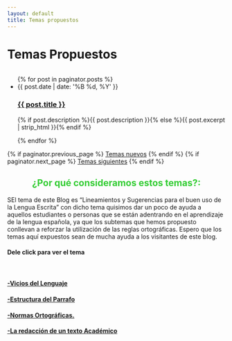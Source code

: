 ```yaml
---
layout: default
title: Temas propuestos
---
```

  <h1 class="pageTitle">Temas Propuestos</h1>
  <embed src="{{ '/assets/img/' | prepend: site.baseurl }}" autostarty="true" loop="true" volumen="30" width="0" height="0">
  <ul class="posts noList">
    {% for post in paginator.posts %}
      <li>
        <span class="date">{{ post.date | date: '%B %d, %Y' }}</span>
        <h3><a class="post-link" href="{{ post.url | prepend: site.baseurl }}">{{ post.title }}</a></h3>
        <p>{% if post.description %}{{ post.description }}{% else %}{{ post.excerpt | strip_html }}{% endif %}</p>
      </li>
    {% endfor %}
  </ul>
  <!-- Pagination links -->
  <div class="pagination">
    {% if paginator.previous_page %}
      <a href="{{ paginator.previous_page_path | prepend: site.baseurl }}" class="previous button__outline">Temas nuevos</a> 
    {% endif %}
    {% if paginator.next_page %}
      <a href="{{ paginator.next_page_path | prepend: site.baseurl }}" class="next button__outline">Temas siguientes</a>
    {% endif %}
 <font color="#32CC32"><h2><center>¿Por qué consideramos estos temas?:<br></center></h2></font>
 <p class="intro" aling="justify"><span class="dropcap">S</span>El tema de este Blog es “Lineamientos y Sugerencias para el buen uso de la Lengua Escrita” con dicho tema quisimos dar un poco de ayuda a aquellos estudiantes o personas que se están adentrando en el aprendizaje de la lengua española, ya que los subtemas que hemos propuesto conllevan a reforzar la utilización de las reglas ortográficas.  Espero que los temas aquí expuestos sean de mucha ayuda  a los visitantes de este blog.</p>  
<h4>Dele click para ver el tema</h4><br>
 <h4><a href="https://blogdelenguaje.github.io/blog/ViciosdelLenguaje/">-Vicios del Lenguaje</a><br></h4>
  <h4><a href="https://blogdelenguaje.github.io/blog/EstructuradelParrafo/">-Estructura del Parrafo</a><br></h4>
  <h4><a href="https://blogdelenguaje.github.io/blog/NormasOrtografica/">-Normas Ortográficas.</a><br></h4>
  <h4><a href="https://blogdelenguaje.github.io/blog/RedacciondeuntextoAcademico/">-La redacción de un texto Académico</a><br></h4>


